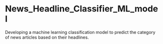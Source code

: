 # News_Headline_Classifier_ML_model
Developing  a machine learning classification model to predict the category of news articles based on their headlines.
